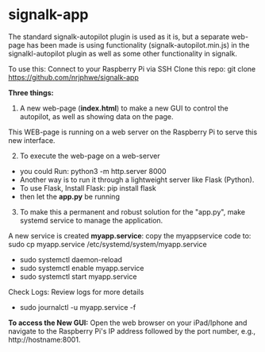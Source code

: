 # signalk-app

The standard signalk-autopilot plugin is used as it is, but a separate web-page has been made is using functionality (signalk-autopilot.min.js) in the signalkl-autopilot plugin as well as some other functionality in signalk. 

To use this: Connect to your Raspberry Pi via SSH Clone this repo: git clone https://github.com/nrjphwe/signalk-app

**Three things:**
1. A new web-page (**index.html**) to make a new GUI to control the autopilot, as well as showing data on the page. 

This WEB-page is running on a web server on the Raspberry Pi to serve this new interface. 

2. To execute the web-page on a web-server
- you could Run:  python3 -m http.server 8000
- Another way is to run it through a lightweight server like Flask (Python).
- To use Flask, Install Flask: pip install flask
- then let the **app.py** be running

3. To make this a permanent and robust solution for the "app.py", make systemd service to manage the application. 

A new service is created **myapp.service**: 
copy the myappservice code to:
sudo cp myapp.service /etc/systemd/system/myapp.service

- sudo systemctl daemon-reload
- sudo systemctl enable myapp.service
- sudo systemctl start myapp.service
  
Check Logs: Review logs for more details
- sudo journalctl -u myapp.service -f

**To access the New GUI:**
Open the web browser on your iPad/Iphone and navigate to the Raspberry Pi's IP address followed by the port number, e.g., http://hostname:8001.
